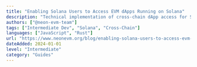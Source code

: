 ```yaml
---
title: "Enabling Solana Users to Access EVM dApps Running on Solana"
description: "Technical implementation of cross-chain dApp access for Solana users"
authors: ["@neon-evm-team"]
tags: ["Intermediate Dev", "Solana", "Cross-Chain"]
languages: ["JavaScript", "Rust"]
url: "https://www.neonevm.org/blog/enabling-solana-users-to-access-evm-dapps-running-on-solana"
dateAdded: 2024-01-01
level: "Intermediate"
category: "Guides"
---
```

